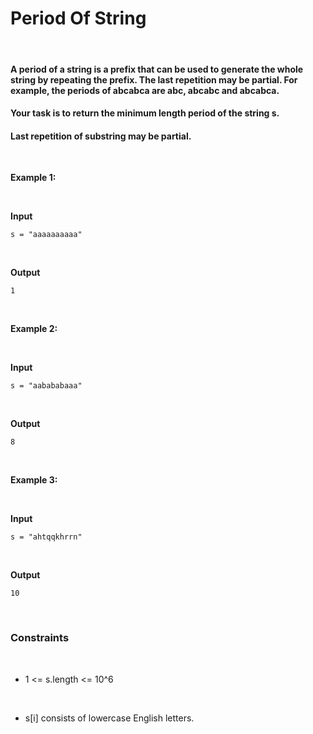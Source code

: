 # Period Of String

&nbsp;

#### A period of a string is a prefix that can be used to generate the whole string by repeating the prefix. The last repetition may be partial. For example, the periods of abcabca are abc, abcabc and abcabca.

#### Your task is to return the minimum length period of the string s.

#### Last repetition of substring may be partial.

&nbsp;

**Example 1:**

&nbsp;

**Input**

```
s = "aaaaaaaaaa"
```

&nbsp;

**Output**

```
1
```

&nbsp;

**Example 2:**

&nbsp;

**Input**

```
s = "aabababaaa"
```

&nbsp;

**Output**

```
8
```

&nbsp;

**Example 3:**

&nbsp;

**Input**

```
s = "ahtqqkhrrn"
```

&nbsp;

**Output**

```
10
```

&nbsp;

### Constraints

&nbsp;

- 1 <= s.length <= 10^6

&nbsp;

- s[i] consists of lowercase English letters.

&nbsp;
